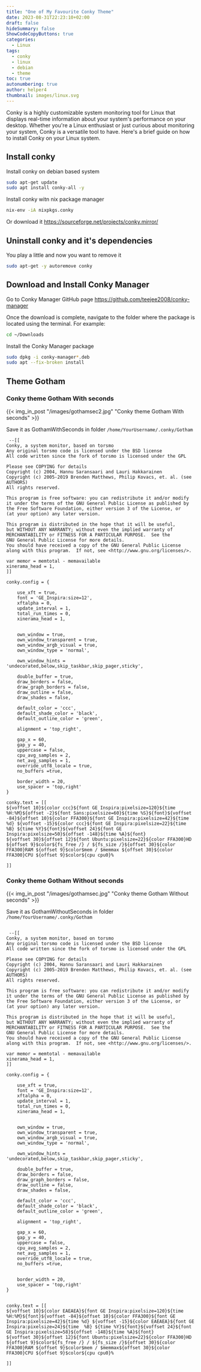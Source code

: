 ```yaml
---
title: "One of My Favourite Conky Theme"
date: 2023-08-31T22:23:10+02:00
draft: false
hideSummary: false
ShowCodeCopyButtons: true
categories:
  - Linux
tags:
  - conky
  - linux
  - debian
  - theme
toc: true
autonumbering: true
author: helper4
thumbnail: images/linux.svg
---
```


Conky is a highly customizable system monitoring tool for Linux that displays real-time information about your system's performance on your desktop. Whether you're a Linux enthusiast or just curious about monitoring your system, Conky is a versatile tool to have. Here's a brief guide on how to install Conky on your Linux system.

## Install conky

Install conky on debian based system

```bash
sudo apt-get update
sudo apt install conky-all -y
```
Install conky witn nix package manager

```bash
nix-env -iA nixpkgs.conky
```
Or download it https://sourceforge.net/projects/conky.mirror/



## Uninstall conky and it's dependencies

You play a little and now you want to remove it

```bash
sudo apt-get -y autoremove conky
```


## Download and Install Conky Manager

Go to Conky Manager GitHub page https://github.com/teejee2008/conky-manager

Once the download is complete, navigate to the folder where the package is located using the terminal. For example:

```bash
cd ~/Downloads
```

Install the Conky Manager package

```bash
sudo dpkg -i conky-manager*.deb
sudo apt --fix-broken install
```

## Theme Gotham
### Conky theme Gotham With seconds

{{< img_in_post "/images/gothamsec2.jpg" "Conky theme Gotham With seconds" >}}

Save it as GothamWithSeconds in folder ```/home/YourUsername/.conky/Gotham```

```text
 --[[
Conky, a system monitor, based on torsmo
Any original torsmo code is licensed under the BSD license
All code written since the fork of torsmo is licensed under the GPL

Please see COPYING for details
Copyright (c) 2004, Hannu Saransaari and Lauri Hakkarainen
Copyright (c) 2005-2019 Brenden Matthews, Philip Kovacs, et. al. (see AUTHORS)
All rights reserved.

This program is free software: you can redistribute it and/or modify
it under the terms of the GNU General Public License as published by
the Free Software Foundation, either version 3 of the License, or
(at your option) any later version.

This program is distributed in the hope that it will be useful,
but WITHOUT ANY WARRANTY; without even the implied warranty of
MERCHANTABILITY or FITNESS FOR A PARTICULAR PURPOSE.  See the
GNU General Public License for more details.
You should have received a copy of the GNU General Public License
along with this program.  If not, see <http://www.gnu.org/licenses/>.

var memor = memtotal - memavailable
xinerama_head = 1,
]]

conky.config = {
   
	use_xft = true,
	font = 'GE_Inspira:size=12',
	xftalpha = 0,
    update_interval = 1,
	total_run_times = 0,
	xinerama_head = 1,
	
	
	own_window = true,
 	own_window_transparent = true,
    own_window_argb_visual = true,
    own_window_type = 'normal',
    
	own_window_hints = 'undecorated,below,skip_taskbar,skip_pager,sticky',
	
 	double_buffer = true,   
    draw_borders = false,
    draw_graph_borders = false,
    draw_outline = false,
    draw_shades = false,
    
    default_color = 'ccc',
    default_shade_color = 'black',
    default_outline_color = 'green',
    
    alignment = 'top_right',
    
    gap_x = 60,
    gap_y = 40,
	uppercase = false,
	cpu_avg_samples = 2,
	net_avg_samples = 1,
	override_utf8_locale = true, 
	no_buffers =true,
	
    border_width = 20,
	use_spacer = 'top,right' 
}

conky.text = [[
${voffset 10}${color ccc}${font GE Inspira:pixelsize=120}${time %H:%M}${offset -2}${font Sans:pixelsize=60}${time %S}${font}${voffset -84}${offset 10}${color FFA300}${font GE Inspira:pixelsize=42}${time %d} ${voffset -15}${color ccc}${font GE Inspira:pixelsize=22}${time  %B} ${time %Y}${font}${voffset 24}${font GE Inspira:pixelsize=50}${offset -148}${time %A}${font}
${voffset 30}${offset 12}${font Ubuntu:pixelsize=22}${color FFA300}HD ${offset 9}$color${fs_free /} / ${fs_size /}${offset 30}${color FFA300}RAM ${offset 9}$color$mem / $memmax ${offset 30}${color FFA300}CPU ${offset 9}$color${cpu cpu0}% 

]]

```

### Conky theme Gotham Without seconds
 
{{< img_in_post "/images/gothamsec.jpg" "Conky theme Gotham Without seconds" >}}

Save it as GothamWithoutSeconds in folder ```/home/YourUsername/.conky/Gotham```

```text

 --[[
Conky, a system monitor, based on torsmo
Any original torsmo code is licensed under the BSD license
All code written since the fork of torsmo is licensed under the GPL

Please see COPYING for details
Copyright (c) 2004, Hannu Saransaari and Lauri Hakkarainen
Copyright (c) 2005-2019 Brenden Matthews, Philip Kovacs, et. al. (see AUTHORS)
All rights reserved.

This program is free software: you can redistribute it and/or modify
it under the terms of the GNU General Public License as published by
the Free Software Foundation, either version 3 of the License, or
(at your option) any later version.

This program is distributed in the hope that it will be useful,
but WITHOUT ANY WARRANTY; without even the implied warranty of
MERCHANTABILITY or FITNESS FOR A PARTICULAR PURPOSE.  See the
GNU General Public License for more details.
You should have received a copy of the GNU General Public License
along with this program.  If not, see <http://www.gnu.org/licenses/>.

var memor = memtotal - memavailable
xinerama_head = 1,
]]

conky.config = {
   
	use_xft = true,
	font = 'GE_Inspira:size=12',
	xftalpha = 0,
    update_interval = 1,
	total_run_times = 0,
	xinerama_head = 1,
	
	
	own_window = true,
 	own_window_transparent = true,
    own_window_argb_visual = true,
    own_window_type = 'normal',
    
	own_window_hints = 'undecorated,below,skip_taskbar,skip_pager,sticky',
	
 	double_buffer = true,   
    draw_borders = false,
    draw_graph_borders = false,
    draw_outline = false,
    draw_shades = false,
    
    default_color = 'ccc',
    default_shade_color = 'black',
    default_outline_color = 'green',
    
    alignment = 'top_right',
    
    gap_x = 60,
    gap_y = 40,
	uppercase = false,
	cpu_avg_samples = 2,
	net_avg_samples = 1,
	override_utf8_locale = true, 
	no_buffers =true,
	

    border_width = 20,
	use_spacer = 'top,right' 
}


conky.text = [[
${voffset 10}${color EAEAEA}${font GE Inspira:pixelsize=120}${time %H:%M}${font}${voffset -84}${offset 10}${color FFA300}${font GE Inspira:pixelsize=42}${time %d} ${voffset -15}${color EAEAEA}${font GE Inspira:pixelsize=24}${time  %B} ${time %Y}${font}${voffset 24}${font GE Inspira:pixelsize=58}${offset -148}${time %A}${font}
${voffset 30}${offset 12}${font Ubuntu:pixelsize=22}${color FFA300}HD ${offset 9}$color${fs_free /} / ${fs_size /}${offset 30}${color FFA300}RAM ${offset 9}$color$mem / $memmax${offset 30}${color FFA300}CPU ${offset 9}$color${cpu cpu0}%

]]


```


